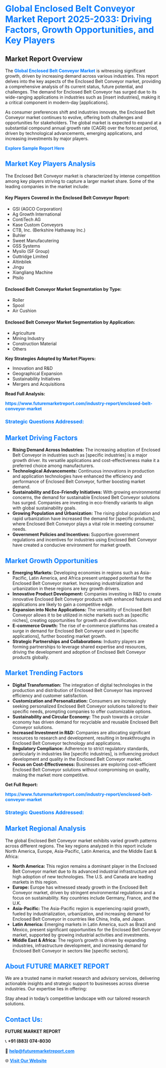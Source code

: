 <h1 style="color: #007BFF;">Global Enclosed Belt Conveyor Market Report 2025-2033: Driving Factors, Growth Opportunities, and Key Players</h1>

<section id="overview">
<h2>Market Report Overview</h2>
<p>The <a href="https://www.futuremarketreport.com/industry-report/enclosed-belt-conveyor-market" style="color: #007BFF; text-decoration: none;"><strong>Global Enclosed Belt Conveyor Market</strong></a> is witnessing significant growth, driven by increasing demand across various industries. This report delves into the key aspects of the Enclosed Belt Conveyor market, providing a comprehensive analysis of its current status, future potential, and challenges. The demand for Enclosed Belt Conveyor has surged due to its wide-ranging applications in industries such as [insert industries], making it a critical component in modern-day [applications].</p>
<p>As consumer preferences shift and industries innovate, the Enclosed Belt Conveyor market continues to evolve, offering both challenges and opportunities for stakeholders. The global market is expected to expand at a substantial compound annual growth rate (CAGR) over the forecast period, driven by technological advancements, emerging applications, and increasing investments by major players.</p>
</section>

<section id="overview">
<p><a href="https://www.futuremarketreport.com/request-sample/reportId=50489" style="color: #007BFF; text-decoration: none;"><strong>Explore Sample Report Here</strong></a></p>
</section>

<section id="key-players">
<h2 style="color: #007BFF;">Market Key Players Analysis</h2>
<p>The Enclosed Belt Conveyor market is characterized by intense competition among key players striving to capture a larger market share. Some of the leading companies in the market include:</p>
<h4>Key Players Covered in the Enclosed Belt Conveyor Report:</h4>
<ul><li>GSI (AGCO Corporation)</li><li>Ag Growth International</li><li>ContiTech AG</li><li>Kase Custom Conveyors</li><li>CTB, Inc. (Berkshire Hathaway Inc.)</li><li>Buhler</li><li>Sweet Manufacutering</li><li>GSS Systems</li><li>Mysilo (SF Group)</li><li>Guttridge Limited</li><li>Altinbilek</li><li>Jingu</li><li>Xiangliang Machine</li><li>Ptsilo</li></ul>
<h4>Enclosed Belt Conveyor Market Segmentation by Type:</h4>
<ul><li>Roller</li><li>Spool</li><li>Air Cushion</li></ul>

<h4>Enclosed Belt Conveyor Market Segmentation by Application:</h4>
<ul><li>Agriculture</li><li>Mining Industry</li><li>Construction Material</li><li>Others</li></ul>
<p><strong>Key Strategies Adopted by Market Players:</strong></p>
<ul>
<li>Innovation and R&D</li>
<li>Geographical Expansion</li>
<li>Sustainability Initiatives</li>
<li>Mergers and Acquisitions</li>
</ul>
</section>

<section>
<p><strong>Read Full Analysis: </strong></p><a href="https://www.futuremarketreport.com/industry-report/enclosed-belt-conveyor-market" style="color: #007BFF; text-decoration: none;"><strong>https://www.futuremarketreport.com/industry-report/enclosed-belt-conveyor-market</strong></a>
<h3 style="color: #007BFF;">Strategic Questions Addressed:</h3>
</section>

<section id="driving-factors">
<h2 style="color: #007BFF;">Market Driving Factors</h2>
<ul>
<li><strong>Rising Demand Across Industries:</strong> The increasing adoption of Enclosed Belt Conveyor in industries such as [specific industries] is a major growth driver. Its versatile applications and cost-effectiveness make it a preferred choice among manufacturers.</li>
<li><strong>Technological Advancements:</strong> Continuous innovations in production and application technologies have enhanced the efficiency and performance of Enclosed Belt Conveyor, further boosting market demand.</li>
<li><strong>Sustainability and Eco-Friendly Initiatives:</strong> With growing environmental concerns, the demand for sustainable Enclosed Belt Conveyor solutions has surged. Companies are investing in eco-friendly variants to align with global sustainability goals.</li>
<li><strong>Growing Population and Urbanization:</strong> The rising global population and rapid urbanization have increased the demand for [specific products], where Enclosed Belt Conveyor plays a vital role in meeting consumer needs.</li>
<li><strong>Government Policies and Incentives:</strong> Supportive government regulations and incentives for industries using Enclosed Belt Conveyor have created a conducive environment for market growth.</li>
</ul>
</section>

<section id="growth-opportunities">
<h2 style="color: #007BFF;">Market Growth Opportunities</h2>
<ul>
<li><strong>Emerging Markets:</strong> Developing economies in regions such as Asia-Pacific, Latin America, and Africa present untapped potential for the Enclosed Belt Conveyor market. Increasing industrialization and urbanization in these regions are key growth drivers.</li>
<li><strong>Innovative Product Development:</strong> Companies investing in R&D to create innovative Enclosed Belt Conveyor products with enhanced features and applications are likely to gain a competitive edge.</li>
<li><strong>Expansion into Niche Applications:</strong> The versatility of Enclosed Belt Conveyor allows it to be utilized in niche markets such as [specific niches], creating opportunities for growth and diversification.</li>
<li><strong>E-commerce Growth:</strong> The rise of e-commerce platforms has created a surge in demand for Enclosed Belt Conveyor used in [specific applications], further boosting market growth.</li>
<li><strong>Strategic Partnerships and Collaborations:</strong> Industry players are forming partnerships to leverage shared expertise and resources, driving the development and adoption of Enclosed Belt Conveyor products globally.</li>
</ul>
</section>

<section id="trending-factors">
<h2 style="color: #007BFF;">Market Trending Factors</h2>
<ul>
<li><strong>Digital Transformation:</strong> The integration of digital technologies in the production and distribution of Enclosed Belt Conveyor has improved efficiency and customer satisfaction.</li>
<li><strong>Customization and Personalization:</strong> Consumers are increasingly seeking personalized Enclosed Belt Conveyor solutions tailored to their specific needs, prompting companies to offer customizable options.</li>
<li><strong>Sustainability and Circular Economy:</strong> The push towards a circular economy has driven demand for recyclable and reusable Enclosed Belt Conveyor solutions.</li>
<li><strong>Increased Investment in R&D:</strong> Companies are allocating significant resources to research and development, resulting in breakthroughs in Enclosed Belt Conveyor technology and applications.</li>
<li><strong>Regulatory Compliance:</strong> Adherence to strict regulatory standards, particularly in industries like [specific industries], is influencing product development and quality in the Enclosed Belt Conveyor market.</li>
<li><strong>Focus on Cost-Effectiveness:</strong> Businesses are exploring cost-efficient Enclosed Belt Conveyor solutions without compromising on quality, making the market more competitive.</li>
</ul>
</section>

<section>
<p><strong>Get Full Report: </strong></p><a href="https://www.futuremarketreport.com/industry-report/enclosed-belt-conveyor-market" style="color: #007BFF; text-decoration: none;"><strong>https://www.futuremarketreport.com/industry-report/enclosed-belt-conveyor-market</strong></a>
<h3 style="color: #007BFF;">Strategic Questions Addressed:</h3>
</section>


<section id="regional-analysis">
<h2 style="color: #007BFF;">Market Regional Analysis</h2>
<p>The global Enclosed Belt Conveyor market exhibits varied growth patterns across different regions. The key regions analyzed in this report include North America, Europe, Asia-Pacific, Latin America, and the Middle East & Africa:</p>
<ul>
<li><strong>North America:</strong> This region remains a dominant player in the Enclosed Belt Conveyor market due to its advanced industrial infrastructure and high adoption of new technologies. The U.S. and Canada are leading markets in this region.</li>
<li><strong>Europe:</strong> Europe has witnessed steady growth in the Enclosed Belt Conveyor market, driven by stringent environmental regulations and a focus on sustainability. Key countries include Germany, France, and the U.K.</li>
<li><strong>Asia-Pacific:</strong> The Asia-Pacific region is experiencing rapid growth, fueled by industrialization, urbanization, and increasing demand for Enclosed Belt Conveyor in countries like China, India, and Japan.</li>
<li><strong>Latin America:</strong> Emerging markets in Latin America, such as Brazil and Mexico, present significant opportunities for the Enclosed Belt Conveyor market, supported by growing industrial activities and investments.</li>
<li><strong>Middle East & Africa:</strong> The region’s growth is driven by expanding industries, infrastructure development, and increasing demand for Enclosed Belt Conveyor in sectors like [specific sectors].</li>
</ul>
</section>

<footer>
<h2 style="color: #007BFF;">About FUTURE MARKET REPORT</h2>
<p>We are a trusted name in market research and advisory services, delivering actionable insights and strategic support to businesses across diverse industries. Our expertise lies in offering:</p>

<p>Stay ahead in today’s competitive landscape with our tailored research solutions.</p>

<h2 style="color: #007BFF;">Contact Us:</h2>
<p><strong>FUTURE MARKET REPORT</strong></p>
<p>📞 <strong>+91 (883) 074-8030</strong></p>
<p>📧 <strong><a href="mailto:help@futuremarketreport.com" style="color: #007BFF;">help@futuremarketreport.com</a></strong></p>
<p>🌐 <strong><a href="https://www.futuremarketreport.com/" style="color: #007BFF;">Visit Our Website</a></strong></p>
</footer>
